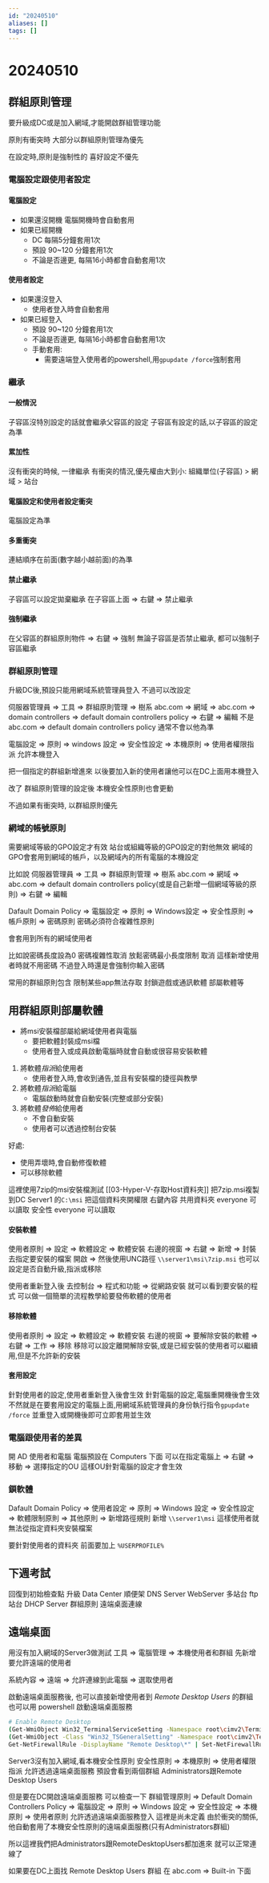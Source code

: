 ```yaml
---
id: "20240510"
aliases: []
tags: []
---
```


# 20240510

## 群組原則管理

要升級成DC或是加入網域,才能開啟群組管理功能

原則有衝突時
大部分以群組原則管理為優先

在設定時,原則是強制性的
喜好設定不優先

### 電腦設定跟使用者設定

#### 電腦設定

-   如果還沒開機
    電腦開機時會自動套用
-   如果已經開機
    -   DC 每隔5分鐘套用1次
    -   預設 90~120 分鐘套用1次
    -   不論是否邊更, 每隔16小時都會自動套用1次

#### 使用者設定

-   如果還沒登入
    -   使用者登入時會自動套用
-   如果已經登入
    -   預設 90~120 分鐘套用1次
    -   不論是否邊更, 每隔16小時都會自動套用1次
    -   手動套用:
        -   需要遠端登入使用者的powershell,用`gpupdate /force`強制套用

### 繼承

#### 一般情況

子容區沒特別設定的話就會繼承父容區的設定
子容區有設定的話,以子容區的設定為準

#### 累加性

沒有衝突的時候, 一律繼承
有衝突的情況,優先權由大到小: 組織單位(子容區) > 網域 > 站台

#### 電腦設定和使用者設定衝突

電腦設定為準

#### 多重衝突

連結順序在前面(數字越小越前面)的為準

#### 禁止繼承

子容區可以設定拋棄繼承
在子容區上面 => 右鍵 => 禁止繼承

#### 強制繼承

在父容區的群組原則物件 => 右鍵 => 強制
無論子容區是否禁止繼承, 都可以強制子容區繼承

### 群組原則管理

升級DC後,預設只能用網域系統管理員登入
不過可以改設定

伺服器管理員 => 工具 => 群組原則管理 => 樹系 abc.com => 網域 => abc.com => domain controllers => default domain controllers policy => 右鍵 => 編輯
不是 abc.com => default domain controllers policy
通常不會以他為準

電腦設定 => 原則 => windows 設定 => 安全性設定 => 本機原則 => 使用者權限指派
允許本機登入

把一個指定的群組新增進來
以後要加入新的使用者讓他可以在DC上面用本機登入

改了 群組原則管理的設定後
本機安全性原則也會更動

不過如果有衝突時, 以群組原則優先

### 網域的帳號原則

需要網域等級的GPO設定才有效
站台或組織等級的GPO設定的對他無效
網域的GPO會套用到網域的帳戶，以及網域內的所有電腦的本機設定

比如說
伺服器管理員 => 工具 => 群組原則管理 => 樹系 abc.com => 網域 => abc.com =>
default domain controllers policy(或是自己新增一個網域等級的原則) => 右鍵 => 編輯

Dafault Domain Policy => 電腦設定 => 原則 => Windows設定 => 安全性原則 => 帳戶原則 => 密碼原則
密碼必須符合複雜性原則

會套用到所有的網域使用者

比如說密碼長度設為0
密碼複雜性取消
放鬆密碼最小長度限制 取消
這樣新增使用者時就不用密碼
不過登入時還是會強制你輸入密碼

常用的群組原則包含
限制某些app無法存取
封鎖遊戲或通訊軟體
部屬軟體等

## 用群組原則部屬軟體

-   將msi安裝檔部屬給網域使用者與電腦
    -   要把軟體封裝成msi檔
    -   使用者登入或成員啟動電腦時就會自動或很容易安裝軟體

1. 將軟體*指派*給使用者
    - 使用者登入時,會收到通告,並且有安裝檔的捷徑與教學
2. 將軟體*指派*給電腦
    - 電腦啟動時就會自動安裝(完整或部分安裝)
3. 將軟體*發佈*給使用者
    - 不會自動安裝
    - 使用者可以透過控制台安裝

好處:

-   使用弄壞時,會自動修復軟體
-   可以移除軟體

這裡使用7zip的msi安裝檔測試
[[03-Hyper-V-存取Host資料夾]]
把7zip.msi複製到DC Server1 的`C:\msi`
把這個資料夾開權限
右鍵內容
共用資料夾 everyone 可以讀取
安全性 everyone 可以讀取

#### 安裝軟體

使用者原則 => 設定 => 軟體設定 => 軟體安裝
右邊的視窗 => 右鍵 => 新增 => 封裝
去指定要安裝的檔案
開啟 => 然後使用UNC路徑 `\\server1\msi\7zip.msi`
也可以設定是否自動升級,指派或移除

使用者重新登入後
去控制台 => 程式和功能 => 從網路安裝
就可以看到要安裝的程式
可以做一個簡單的流程教學給要發佈軟體的使用者

#### 移除軟體

使用者原則 => 設定 => 軟體設定 => 軟體安裝
右邊的視窗 => 要解除安裝的軟體 => 右鍵 => 工作 => 移除
移除可以設定離開解除安裝,或是已經安裝的使用者可以繼續用,但是不允許新的安裝

#### 套用設定

針對使用者的設定,使用者重新登入後會生效
針對電腦的設定,電腦重開機後會生效
不然就是在要套用設定的電腦上面,用網域系統管理員的身份執行指令`gpupdate /force`
並重登入或開機後即可立即套用並生效

### 電腦跟使用者的差異

開 AD 使用者和電腦
電腦預設在 Computers 下面
可以在指定電腦上 => 右鍵 => 移動 => 選擇指定的OU
這樣OU針對電腦的設定才會生效

### 鎖軟體

Dafault Domain Policy => 使用者設定 => 原則 => Windows 設定 => 安全性設定 => 軟體限制原則 => 其他原則 => 新增路徑規則
新增 `\\server1\msi`
這樣使用者就無法從指定資料夾安裝檔案

要針對使用者的資料夾
前面要加上 `%USERPROFILE%`

## 下週考試

回復到初始檢查點
升級 Data Center 順便架 DNS Server
WebServer 多站台
ftp站台
DHCP Server
群組原則
遠端桌面連線

## 遠端桌面

用沒有加入網域的Server3做測試
工具 => 電腦管理 => 本機使用者和群組
先新增要允許遠端的使用者

系統內容 => 遠端 => 允許連線到此電腦 => 選取使用者

啟動遠端桌面服務後,
也可以直接新增使用者到 _Remote Desktop Users_ 的群組
也可以用 powershell 啟動遠端桌面服務

```sh
# Enable Remote Desktop
(Get-WmiObject Win32_TerminalServiceSetting -Namespace root\cimv2\TerminalServices).SetAllowTsConnections(1,1) | Out-Null
(Get-WmiObject -Class "Win32_TSGeneralSetting" -Namespace root\cimv2\TerminalServices -Filter "TerminalName='RDP-tcp'").SetUserAuthenticationRequired(0) | Out-Null
Get-NetFirewallRule -DisplayName "Remote Desktop\*" | Set-NetFirewallRule -enabled true
```

Server3沒有加入網域,看本機安全性原則
安全性原則 => 本機原則 => 使用者權限指派
允許透過遠端桌面服務
預設會看到兩個群組
Administrators跟Remote Desktop Users

但是要在DC開啟遠端桌面服務
可以檢查一下
群組管理原則 => Default Domain Controllers Policy => 電腦設定 => 原則 => Windows 設定 => 安全性設定 => 本機原則 => 使用者原則
允許透過遠端桌面服務登入
這裡是尚未定義
由於衝突的關係,他自動套用了本機安全性原則的遠端桌面服務(只有Administrators群組)

所以這裡我們把Administrators跟RemoteDesktopUsers都加進來
就可以正常連線了

如果要在DC上面找 Remote Desktop Users 群組
在 abc.com => Built-in 下面
